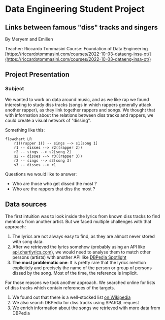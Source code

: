 # Data Engineering Student Project
## Links between famous "diss" tracks and singers
By Meryem and Emilien

Teacher: Riccardo Tommasini
Course: Foundation of Data Engineering
[https://riccardotommasini.com/courses/2022-10-03-dataeng-insa-ot/](https://riccardotommasini.com/courses/2022-10-03-dataeng-insa-ot/)

## Project Presentation
### Subject
We wanted to work on data around music, and as we like rap we found interesting to study diss tracks (songs in which rappers generally attack another rapper), as they link together rappers and songs. We thought that with information about the relations between diss tracks and rappers, we could create a visual network of "dissing".

Something like this:
```mermaid
flowchart LR
    r1((rapper 1)) -- sings --> s1[song 1]
    r1 -- disses --> r2((rapper 2))
    r2 -- sings --> s2[song 2]
    s2 -- disses --> r3((rapper 3))
    r2 -- sings --> s3[song 3]
    s3 -- disses --> r1
```

Questions we would like to answer:
- Who are those who get dissed the most ?
- Who are the rappers that diss the most ?

## Data sources
The first intuition was to look inside the lyrics from known diss tracks to find mentions from another artist.
But we faced multiple challenges with that approach:
1. The lyrics are not always easy to find, as they are almost never stored with song data.
2. After we retrieved the lyrics somehow (probably using an API like [api.chartlyrics.com](http://api.chartlyrics.com/apiv1.asmx?op=SearchLyricDirect)), we would need to analyse them to match other persons (artists) with another API like [DBPedia Spotlight](https://demo.dbpedia-spotlight.org/)
3. **The most problematic one**: It is pretty rare that the lyrics mention explicitely and precisely the name of the person or group of persons dissed by the song. Most of the time, the reference is implicit.

For those reasons we took another approach. We searched online for lists of diss tracks which contain references of the targets.
1. We found out that there is a well-stocked list [on Wikipedia](https://en.wikipedia.org/wiki/List_of_diss_tracks)
2. We also search DBPedia for diss tracks using SPARQL request
3. We enrich information about the songs we retrieved with more data from DBPedia
